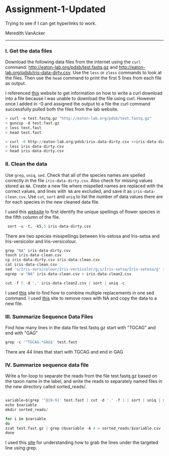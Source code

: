 # Assignment-1-Updated
Trying to see if I can get hyperlinks to work.

Meredith VanAcker


----------


### I. Get the data files 


Download the following data files from the internet using the `curl` command: http://eaton-lab.org/pdsb/test.fastq.gz and http://eaton-lab.org/pdsb/iris-data-dirty.csv. Use the `less` or `zless` commands to look at the files. Then use the `head` command to print the first 5 lines from each file as output.

I referenced [this](https://unix.stackexchange.com/questions/) website to get information on how to write a curl download into a file because I was unable to download the file using curl.  However once I added in -0 and assigned the output to a file the curl command successfully pulled both the files from the lab website.   

```python
> curl -o test.fastq.gz "http://eaton-lab.org/pdsb/test.fastq.gz"
> gunzip -d test.fast.gz
> less test.fast
> head test.fast

> curl -0 http://eaton-lab.org/pdsb/iris-data-dirty.csv >>iris-data-dirty.csv
> less iris-data-dirty.csv
> head iris-data-dirty.csv
```

### II. Clean the data  

Use `grep`, `uniq`, `sed`. Check that all of the species names are spelled correctly in the file `iris-data-dirty.csv`. Also check for missing values stored as `NA`. Create a new file where mispelled names are replaced with the correct values, and lines with` NA` are excluded, and save it as `iris-data-clean.csv`. Use `cut`, `sort` and `uniq` to list the number of data values there are for each species in the new cleaned data file.


I used this [website](https://stackoverflow.com/questions/1915636/is-there-a-way-to-uniq-by-column) to first identify the unique spellings of flower species in the fifth column of the file.

``` python
 sort -u -t, -k5,5 iris-data-dirty.csv 
 ```
There are two species misspellings between Iris-setosa and Iris-setsa and Iris-versicolor and Iris-versicolour. 

```python
grep "NA" iris-data-dirty.csv
touch iris-data-clean.csv
cp iris-data-dirty.csv iris-data-clean.csv
cat iris-data-clean.csv 
sed 's/Iris-versicolour/Iris-versicolor/g;s/Iris-setsa/Iris-setosa/g' iris-data-dirty.csv > iris-data-clean.csv
egrep -v "NA" iris-data-clean.csv > iris-data-clean2.csv

cut -f 5 -d ',' iris-data-clean2.csv | sort | uniq -c
```

I used [this](https://www.linuxnix.com/sed-find-and-replace-multiple-search-patterns/) site to find how to combine multiple replacements in one sed command. I used [this](https://superuser.com/questions/351167/grep-command-to-remove-lines-containing-a-specified-word) site to remove rows with NA and copy the data to a new file. 

 
### III. Summarize Sequence Data Files 
Find how many lines in the data file test.fastq.gz start with "TGCAG" and end with "GAG"


``` python
grep -c '^TGCAG.*GAG$' test.fast
```
There are 44 lines that start with TGCAG and end in GAG

### IV. Summarize sequence data file

Write a for-loop to separate the reads from the file test.fastq.gz based on the taxon name in the label, and write the reads to separately named files in the new directory called sorted_reads/. 


```python

variable=$(grep '^@[0-9]' test.fast | cut -d '.' -f 1 | sort | uniq | sort | cut -b 2-)
echo $variable
mkdir sorted_reads/

for i in $variable
do
zcat test.fast.gz | grep @$variable -A 4 > sorted_reads/$variable.csv
done

```

I used this [site](https://askubuntu.com/questions/27838/how-to-grep-2-or-3-lines-one-containing-the-text-i-want-and-the-others-just-be) for understanding how to grab the lines under the targeted line using grep.
